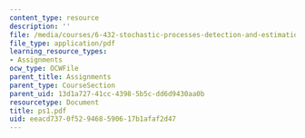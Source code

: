 ```yaml
---
content_type: resource
description: ''
file: /media/courses/6-432-stochastic-processes-detection-and-estimation-spring-2004/eeacd7370f529468590617b1afaf2d47_ps1.pdf
file_type: application/pdf
learning_resource_types:
- Assignments
ocw_type: OCWFile
parent_title: Assignments
parent_type: CourseSection
parent_uid: 13d1a727-41cc-4398-5b5c-dd6d9430aa0b
resourcetype: Document
title: ps1.pdf
uid: eeacd737-0f52-9468-5906-17b1afaf2d47
---
```

